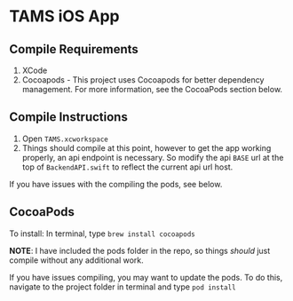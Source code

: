 # TAMS iOS App

## Compile Requirements

1. XCode
2. Cocoapods - This project uses Cocoapods for better dependency management. For more information, see the CocoaPods section below.

## Compile Instructions

1. Open `TAMS.xcworkspace`
2. Things should compile at this point, however to get the app working properly, an api endpoint is necessary. So modify the api `BASE` url at the top of `BackendAPI.swift` to reflect the current api url host. 

If you have issues with the compiling the pods, see below.

## CocoaPods

To install: In terminal, type  `brew install cocoapods`

**NOTE**: I have included the pods folder in the repo, so things *should* just compile without any additional work. 

If you have issues compiling, you may want to update the pods. To do this, navigate to the project folder in terminal and type `pod install`